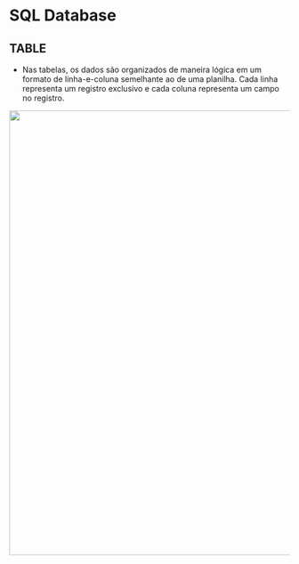 # SQL Database

## TABLE

- Nas tabelas, os dados são organizados de maneira lógica em um formato de linha-e-coluna semelhante ao de uma planilha. Cada linha representa um registro exclusivo e cada coluna representa um campo no registro.

<div align="center">
  <img width="800" src="https://user-images.githubusercontent.com/86172286/213840736-28840e39-82e4-44f7-9968-f60765816be7.jpg" >
</div>
